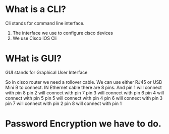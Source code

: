 # What is a CLI?
Cli stands for command line interface.
1. The interface we use to configure cisco devices
2. We use Cisco IOS Cli

# WHat is GUI?
GUI stands for Graphical User Interface

So in cisco router we need a rollover cable. We can use either RJ45 or USB Mini B to connect. IN Ethernet cable there are 8 pins. And pin 1 will connect with pin 8
pin 2 will connect with pin 7
pin 3 will connect with pin 6
pin 4 will connect with pin 5
pin 5 will connect with pin 4
pin 6 will connect with pin 3
pin 7 will connect with pin 2
pin 8 will connect with pin 1

# Password Encryption we have to do.